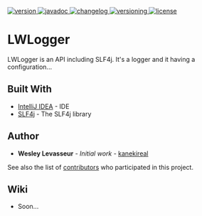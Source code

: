 [version]: https://img.shields.io/badge/Download-v1.0.3-blue.svg
[download]: https://github.com/kanekireal/LWLogger/releases/latest
[javadoc]: https://img.shields.io/badge/Javadoc-View-red.svg
[changelog]: https://img.shields.io/badge/Changelog-View-brightgreen.svg
[versioning]: https://img.shields.io/badge/Versioning-View-ff69b4.svg
[license]: https://img.shields.io/badge/License-Apache%202.0-lightgrey.svg
[ ![version][] ][download]
[ ![javadoc][] ](https://kanekireal.github.io/LWLogger/)
[ ![changelog][] ](https://github.com/kanekireal/LWLogger/blob/master/CHANGELOG.md)
[ ![versioning][] ](http://semver.org/)
[ ![license][] ](https://github.com/kanekireal/LWLogger/blob/master/LICENSE.md)

# LWLogger 

LWLogger is an API including SLF4j.
It's a logger and it having a configuration...

## Built With

* [IntelliJ IDEA](https://www.jetbrains.com/idea/) - IDE
* [SLF4j](https://www.slf4j.org) - The SLF4j library

## Author

* **Wesley Levasseur** - *Initial work* - [kanekireal](https://github.com/kanekireal)

See also the list of [contributors](https://github.com/kanekireal/LWLogger/graphs/contributors) who participated in this project.

## Wiki
* Soon...
